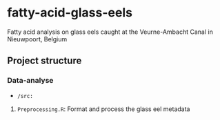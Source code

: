 # fatty-acid-glass-eels
Fatty acid analysis on glass eels caught at the Veurne-Ambacht Canal in Nieuwpoort, Belgium


## Project structure

### Data-analyse

* `/src:`

1. `Preprocessing.R`: Format and process the glass eel metadata